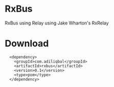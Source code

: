 # RxBus
RxBus using Relay using Jake Wharton's RxRelay

# Download
```
  <dependency>
    <groupId>com.adiliqbal</groupId>
    <artifactId>rxbus</artifactId>
    <version>0.1</version>
    <type>pom</type>
  </dependency>
```
